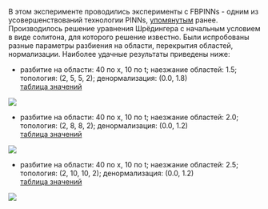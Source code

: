 В этом эксперименте проводились эксперименты с FBPINNs - одним из усовершенствований технологии PINNs, [упомянутым](https://github.com/mikhakuv/PINNs/blob/main/proposals_for_PINNs.md) ранее.  
Производилось решение уравнения Шрёдингера с начальным условием в виде солитона, для которого решение известно. Были испробованы разные параметры разбиения на области, перекрытия областей, нормализации.
Наиболее удачные результаты приведены ниже:  
* разбитие на области: 40 по x, 10 по t; наезжание областей: 1.5; топология: (2, 5, 5, 2); денормализация: (0.0, 1.8)  
[таблица значений](https://drive.google.com/file/d/1Dk4CSxJGrjlirqV7sQpnBrEY_3PxrnkY/view?usp=sharing)  
<img src="https://github.com/mikhakuv/PINNs/blob/main/pictures/exp51_charts_1.png">  

* разбитие на области: 40 по x, 10 по t; наезжание областей: 2.0; топология: (2, 8, 8, 2); денормализация: (0.0, 1.2)  
[таблица значений](https://drive.google.com/file/d/16tNRvqY5jZpwLJY9Tz3FiEeJ6NufuPVr/view?usp=sharing)  
<img src="https://github.com/mikhakuv/PINNs/blob/main/pictures/exp51_charts_2.png">  

* разбитие на области: 40 по x, 10 по t; наезжание областей: 2.5; топология: (2, 10, 10, 2); денормализация: (0.0, 1.2)  
[таблица значений](https://github.com/mikhakuv/PINNs/blob/main/statistics/exp51_results_3.csv)  
<img src="https://github.com/mikhakuv/PINNs/blob/main/pictures/exp51_charts_3.png">  
